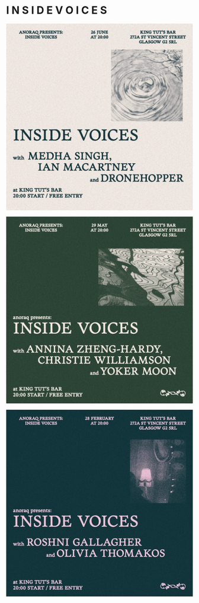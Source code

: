 # I N S I D E   V O I C E S

![INSIDEVOICES POSTER3](POSTER3.jpeg)

![INSIDE VOICES POSTER 2](POSTER2.jpeg)  

![Inside Voices Poster 1](POSTER1.jpeg)  

